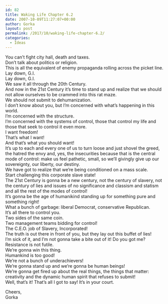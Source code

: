 ```yaml
---
id: 82
title: Waking Life Chapter 6.2
date: 2007-10-09T11:27:07+00:00
author: Gorka
layout: post
permalink: /2017/10/waking-life-chapter-6.2/
categories:
  - Ideas
---
```

You can’t fight city hall, death and taxes.
<br />
Don’t talk about politics or religion.
<br />
This is all the equivalent of enemy propaganda rolling across the picket line.
<br />
Lay down, G.I.
<br />
Lay down, G.I.
<br />
We saw it all through the 20th Century.
<br />
And now in the 21st Century it’s time to stand up and realize that we should not allow ourselves to be crammed into this rat maze.
<br />
We should not submit to dehumanization.
<br />
I don’t know about you, but I’m concerned with what’s happening in this world.
<br />
I’m concerned with the structure.
<br />
I’m concerned with the systems of control, those that control my life and those that seek to control it even more.
<br />
I want freedom!
<br />
That’s what I want!
<br />
And that’s what you should want!
<br />
It’s up to each and every one of us to turn loose and just shovel the greed, the hatred the envy and, yes, the insecurities because that is the central mode of control: make us feel pathetic, small, so we’ll givingly give up our sovereignty, our liberty, our destiny.
<br />
We have got to realize that we’re being conditioned on a mass scale.
<br />
Start challenging this corporate slave state!
<br />
The 21st Century is gonna be a new century, not the century of slavery, not the century of lies and issues of no significance and classism and statism and all the rest of the modes of control!
<br />
It’s gonna be the age of humanikind standing up for something pure and something right!
<br />
What a bunch of garbage: liberal Democrat, conservative Republican.
<br />
It’s all there to control you.
<br />
Two sides of the same coin.
<br />
Two management teams bidding for control!
<br />
The C.E.O. job of Slavery, Incorporated!
<br />
The truth is out there in front of you, but they lay out this buffet of lies!
<br />
I’m sick of it, and I’m not gonna take a bite out of it! Do you got me?
<br />
Resistance is not futile.
<br />
We’re gonna win this thing.
<br />
Humankind is too good!
<br />
We’re not a bunch of underachievers!
<br />
We’re gonna stand up and we’re gonna be human beings!
<br />
We’re gonna get fired up about the real things, the things that matter: creativity and the dynamic human spirit that refuses to submit!
<br />
Well, that’s it! That’s all I got to say! It’s in your court.

Cheers,<br />
Gorka
